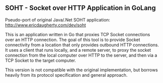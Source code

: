 SOHT - Socket over HTTP Application in GoLang
----

Pseudo-port of original Java/.Net SOHT application: http://www.ericdaugherty.com/dev/soht

This is an application written in Go that proxies TCP Socket connections over an HTTP connection.  The goal of this tool is to provide Socket connectivity from a location that only provides outbound HTTP connections.  It uses a client that runs locally, and a remote server, to proxy the socket connection from the local computer over HTTP to the server, and then via a TCP Socket to the target computer.

This version is not compatible with the original implementation, but borrows heavily from its protocol specification and general approach.


